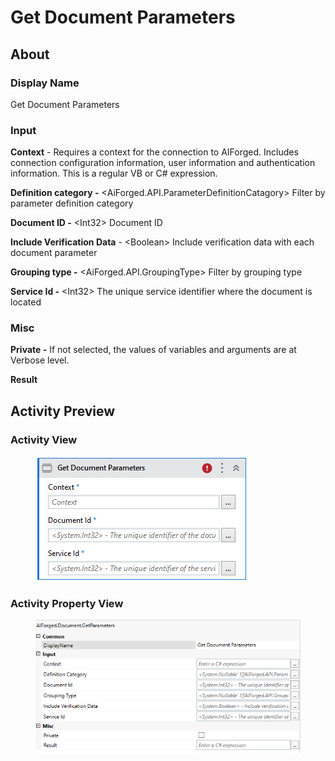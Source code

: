 # Get Document Parameters

## About

### Display Name

Get Document Parameters

### Input

**Context** - Requires a context for the connection to AIForged. Includes connection configuration information, user information and authentication information. This is a regular VB or C# expression.

**Definition category -** \<AiForged.API.ParameterDefinitionCatagory> Filter by parameter definition category

**Document ID -** \<Int32> Document ID

**Include Verification Data** - \<Boolean> Include verification data with each document parameter

**Grouping type -** \<AiForged.API.GroupingType> Filter by grouping type

**Service Id -** \<Int32> The unique service identifier where the document is located

### Misc

**Private -** If not selected, the values of variables and arguments are at Verbose level.

**Result**

## Activity Preview

### Activity View

<figure><img src="../../.gitbook/assets/image (14) (7).png" alt=""><figcaption></figcaption></figure>

### Activity Property View

<figure><img src="../../.gitbook/assets/image (104) (1).png" alt=""><figcaption></figcaption></figure>
